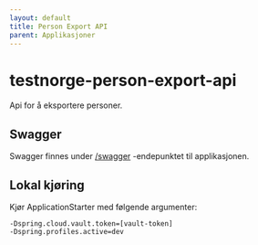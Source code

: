 ```yaml
---
layout: default
title: Person Export API
parent: Applikasjoner
---
```


# testnorge-person-export-api
Api for å eksportere personer.

## Swagger
Swagger finnes under [/swagger](https://testnorge-person-export-api.dev.adeo.no/swagger) -endepunktet til applikasjonen.

## Lokal kjøring
Kjør ApplicationStarter med følgende argumenter:
```
-Dspring.cloud.vault.token=[vault-token]
-Dspring.profiles.active=dev
```
